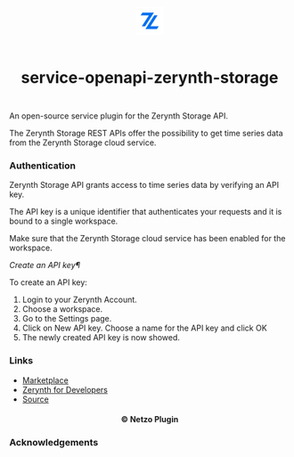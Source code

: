 <div align="center">
  <a href="https://netzo.io" target="_blank" >
    <img height="50" src="https://raw.githubusercontent.com/netzoio/netzo/main/plugins/services/service-openapi-zerynth-storage/src/assets/icon.png" style="margin: 12px 0px" />
  </a>

  <h1 style="padding: 6px 0px 24px 0px">service-openapi-zerynth-storage</h1>
</div>

An open-source service plugin for the Zerynth Storage API.

The Zerynth Storage REST APIs offer the possibility to get time series data from the Zerynth Storage cloud service.

### Authentication

Zerynth Storage API grants access to time series data by verifying an API key.

The API key is a unique identifier that authenticates your requests and it is bound to a single workspace.

Make sure that the Zerynth Storage cloud service has been enabled for the workspace.

*Create an API key¶*

To create an API key:

1. Login to your Zerynth Account.
2. Choose a workspace.
3. Go to the Settings page.
4. Click on New API key. Choose a name for the API key and click OK
5. The newly created API key is now showed.

### Links

- [Marketplace](https://app.netzo.io/marketplace/service-openapi-zerynth-storage)
- [Zerynth for Developers](https://docs.zerynth.com/latest/)
- [Source](https://docs.zerynth.com/latest/reference/api/zstorage/)

<div align="center">
  <h4>© Netzo Plugin</h4>
</div>

### Acknowledgements

